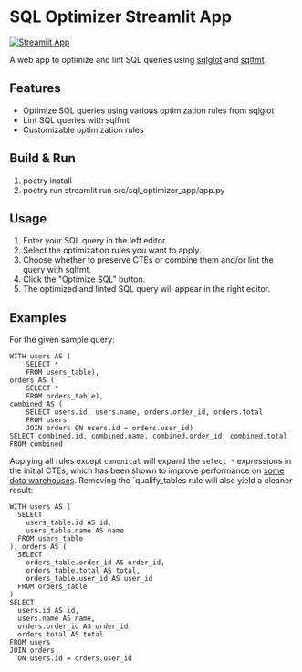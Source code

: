 # SQL Optimizer Streamlit App
[![Streamlit App](https://static.streamlit.io/badges/streamlit_badge_black_white.svg)](https://sql-optimizer.streamlit.app)

A web app to optimize and lint SQL queries using [sqlglot](https://github.com/tobymao/sqlglot) and [sqlfmt](http://sqlfmt.com).

## Features
- Optimize SQL queries using various optimization rules from sqlglot
- Lint SQL queries with sqlfmt
- Customizable optimization rules

## Build & Run

1. poetry install
2. poetry run streamlit run src/sql_optimizer_app/app.py



## Usage
1. Enter your SQL query in the left editor.
2. Select the optimization rules you want to apply.
3. Choose whether to preserve CTEs or combine them and/or lint the query with sqlfmt.
4. Click the "Optimize SQL" button.
5. The optimized and linted SQL query will appear in the right editor.


## Examples
For the given sample query:
```
WITH users AS (
    SELECT *
    FROM users_table),
orders AS (
    SELECT *
    FROM orders_table),
combined AS (
    SELECT users.id, users.name, orders.order_id, orders.total
    FROM users
    JOIN orders ON users.id = orders.user_id)
SELECT combined.id, combined.name, combined.order_id, combined.total
FROM combined
```
Applying all rules except `canonical` will expand the `select *` expressions in the initial CTEs, which has been shown to improve performance on [some data warehouses](https://select.dev/posts/should-you-use-ctes-in-snowflake). Removing the `qualify_tables rule will also yield a cleaner result:
```
WITH users AS (
  SELECT
    users_table.id AS id,
    users_table.name AS name
  FROM users_table
), orders AS (
  SELECT
    orders_table.order_id AS order_id,
    orders_table.total AS total,
    orders_table.user_id AS user_id
  FROM orders_table
)
SELECT
  users.id AS id,
  users.name AS name,
  orders.order_id AS order_id,
  orders.total AS total
FROM users
JOIN orders
  ON users.id = orders.user_id
```


